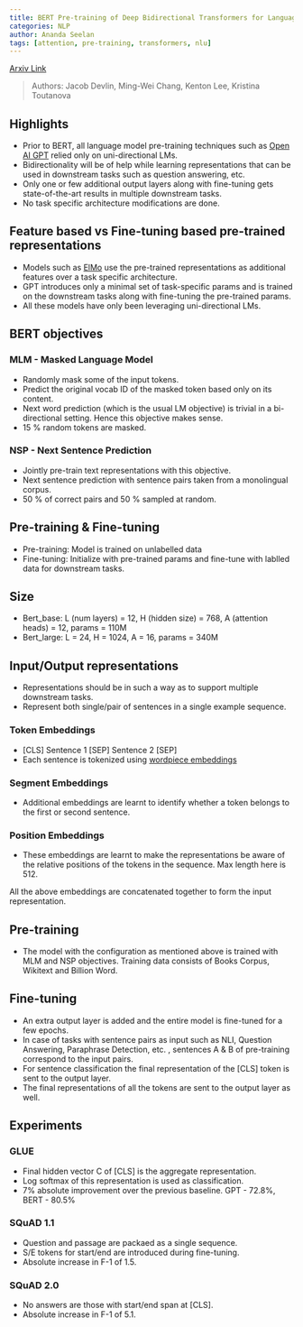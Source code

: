 ```yaml
---
title: BERT Pre-training of Deep Bidirectional Transformers for Language Understanding
categories: NLP
author: Ananda Seelan
tags: [attention, pre-training, transformers, nlu]
---
```


[Arxiv Link](https://arxiv.org/abs/1810.04805)
> Authors: Jacob Devlin, Ming-Wei Chang, Kenton Lee, Kristina Toutanova

## Highlights

* Prior to BERT, all language model pre-training techniques such as [Open AI GPT](https://s3-us-west-2.amazonaws.com/openai-assets/research-covers/language-unsupervised/language_understanding_paper.pdf) relied only on uni-directional LMs.
* Bidirectionality will be of help while learning representations that can be used in downstream tasks such as question answering, etc.
* Only one or few additional output layers along with fine-tuning gets state-of-the-art results in multiple downstream tasks.
* No task specific architecture modifications are done.

## Feature based vs Fine-tuning based pre-trained representations

* Models such as [ElMo](https://allennlp.org/elmo) use the pre-trained representations as additional features over a task specific architecture.
* GPT introduces only a minimal set of task-specific params and is trained on the downstream tasks along with fine-tuning the pre-trained params.
* All these models have only been leveraging uni-directional LMs.

## BERT objectives

### MLM - Masked Language Model

* Randomly mask some of the input tokens.
* Predict the original vocab ID of the masked token based only on its content.
* Next word prediction (which is the usual LM objective) is trivial in a bi-directional setting. Hence this objective makes sense.
* 15 % random tokens are masked.

### NSP - Next Sentence Prediction

* Jointly pre-train text representations with this objective.
* Next sentence prediction with sentence pairs taken from a monolingual corpus.
* 50 % of correct pairs and 50 % sampled at random.

## Pre-training & Fine-tuning

* Pre-training: Model is trained on unlabelled data
* Fine-tuning: Initialize with pre-trained params and fine-tune with lablled data for downstream tasks.

## Size

* Bert_base: L (num layers) = 12, H (hidden size) = 768, A (attention heads) = 12, params = 110M
* Bert_large: L = 24, H = 1024, A = 16, params = 340M

## Input/Output representations

* Representations should be in such a way as to support multiple downstream tasks.
* Represent both single/pair of sentences in a single example sequence.

### Token Embeddings

* [CLS] Sentence 1 [SEP] Sentence 2 [SEP]
* Each sentence is tokenized using [wordpiece embeddings](https://github.com/google/sentencepiece)

### Segment Embeddings

* Additional embeddings are learnt to identify whether a token belongs to the first or second sentence.

### Position Embeddings

* These embeddings are learnt to make the representations be aware of the relative positions of the tokens in the sequence. Max length here is 512.

All the above embeddings are concatenated together to form the input representation.

## Pre-training

* The model with the configuration as mentioned above is trained with MLM and NSP objectives. Training data consists of Books Corpus, Wikitext and Billion Word.

## Fine-tuning

* An extra output layer is added and the entire model is fine-tuned for a few epochs.
* In case of tasks with sentence pairs as input such as NLI, Question Answering, Paraphrase Detection, etc. , sentences A & B of pre-training correspond to the input pairs.
* For sentence classification the final representation of the [CLS] token is sent to the output layer.
* The final representations of all the tokens are sent to the output layer as well.

## Experiments

### GLUE

* Final hidden vector C of [CLS] is the aggregate representation.
* Log softmax of this representation is used as classification.
* 7% absolute improvement over the previous baseline. GPT - 72.8%, BERT - 80.5%

### SQuAD 1.1

* Question and passage are packaed as a single sequence.
* S/E tokens for start/end are introduced during fine-tuning.
* Absolute increase in F-1 of 1.5.

### SQuAD 2.0

* No answers are those with start/end span at [CLS].
* Absolute increase in F-1 of 5.1.

